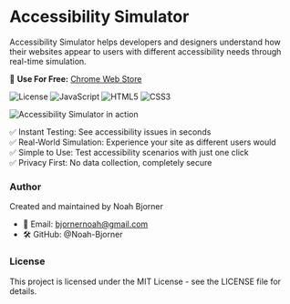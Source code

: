 # Accessibility Simulator

Accessibility Simulator helps developers and designers understand how their websites appear to users with different accessibility needs through real-time simulation.

📌 **Use For Free:** [Chrome Web Store](https://xxx)

![License](https://img.shields.io/badge/License-MIT-yellow)
![JavaScript](https://img.shields.io/badge/JavaScript-F7DF1E?logo=javascript&logoColor=black)
![HTML5](https://img.shields.io/badge/HTML5-E34F26?logo=html5&logoColor=white)
![CSS3](https://img.shields.io/badge/CSS3-1572B6?logo=css3&logoColor=white)

![Accessibility Simulator in action](https://media1.giphy.com/media/v1.Y2lkPTc5MGI3NjExenJ1NjdqbzVzM25oczM2OW11enVpNHRndjZrbnFraTNtbWd3cDFzeiZlcD12MV9pbnRlcm5hbF9naWZfYnlfaWQmY3Q9Zw/cOILlKqLpYFZ8LP6hy/giphy.gif)

✅ Instant Testing: See accessibility issues in seconds<br>
✅ Real-World Simulation: Experience your site as different users would<br>
✅ Simple to Use: Test accessibility scenarios with just one click<br>
✅ Privacy First: No data collection, completely secure


### Author

Created and maintained by Noah Bjorner
- 📧 Email: bjornernoah@gmail.com
- 🛠 GitHub: @Noah-Bjorner

### License

This project is licensed under the MIT License - see the LICENSE file for details.
